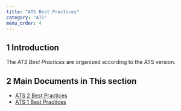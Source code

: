 ```yaml
---
title: "ATS Best Practices"
category: "ATS"
menu_order: 4
---
```


## 1 Introduction

The *ATS Best Practices* are organized according to the ATS version.

## 2 Main Documents in This section

* [ATS 2 Best Practices](bp-two)
* [ATS 1 Best Practices](bp-one)
